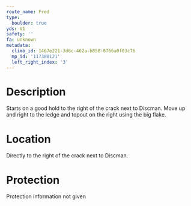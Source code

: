 ```yaml
---
route_name: Fred
type:
  boulder: true
yds: V1
safety: ''
fa: unknown
metadata:
  climb_id: 1467e221-3d6c-462a-b858-8766a0f03c76
  mp_id: '117388121'
  left_right_index: '3'
---
```

# Description
Starts on a good hold to the right of the crack next to Discman. Move up and right to the ledge and topout on the right using the big flake.

# Location
Directly to the right of the crack next to Discman.

# Protection
Protection information not given
